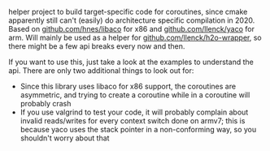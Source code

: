 helper project to build target-specific code for coroutines, since cmake apparently still can't (easily) do architecture specific compilation in 2020. Based on [github.com/hnes/libaco](https://github.com/hnes/libaco) for x86 and [github.com/llenck/yaco](https://github.com/llenck/yaco) for arm. Will mainly be used as a helper for [github.com/llenck/h2o-wrapper](https://github.com/llenck/h2o-wrapper), so there might be a few api breaks every now and then.

If you want to use this, just take a look at the examples to understand the api. There are only two additional things to look out for:
- Since this library uses libaco for x86 support, the coroutines are asymmetric, and trying to create a coroutine while in a coroutine will probably crash
- If you use valgrind to test your code, it will probably complain about invalid reads/writes for every context switch done on armv7; this is because yaco uses the stack pointer in a non-conforming way, so you shouldn't worry about that
